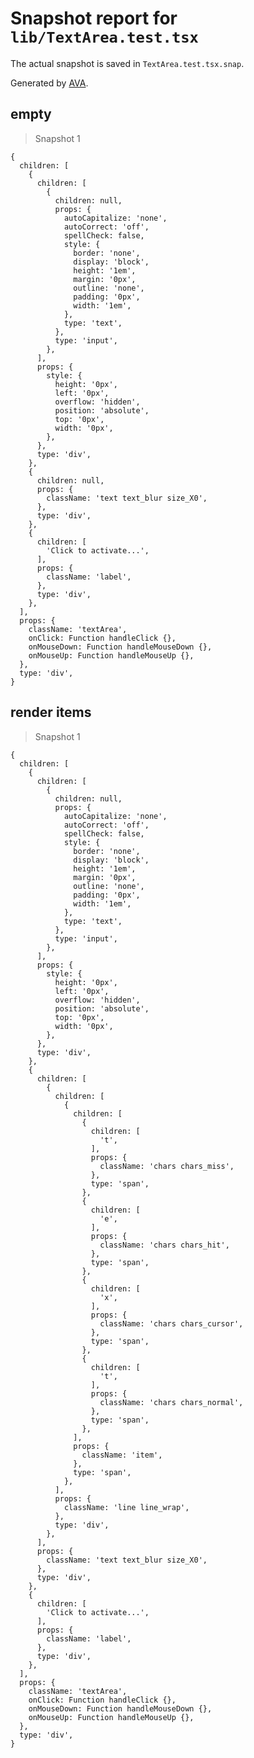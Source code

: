 # Snapshot report for `lib/TextArea.test.tsx`

The actual snapshot is saved in `TextArea.test.tsx.snap`.

Generated by [AVA](https://avajs.dev).

## empty

> Snapshot 1

    {
      children: [
        {
          children: [
            {
              children: null,
              props: {
                autoCapitalize: 'none',
                autoCorrect: 'off',
                spellCheck: false,
                style: {
                  border: 'none',
                  display: 'block',
                  height: '1em',
                  margin: '0px',
                  outline: 'none',
                  padding: '0px',
                  width: '1em',
                },
                type: 'text',
              },
              type: 'input',
            },
          ],
          props: {
            style: {
              height: '0px',
              left: '0px',
              overflow: 'hidden',
              position: 'absolute',
              top: '0px',
              width: '0px',
            },
          },
          type: 'div',
        },
        {
          children: null,
          props: {
            className: 'text text_blur size_X0',
          },
          type: 'div',
        },
        {
          children: [
            'Click to activate...',
          ],
          props: {
            className: 'label',
          },
          type: 'div',
        },
      ],
      props: {
        className: 'textArea',
        onClick: Function handleClick {},
        onMouseDown: Function handleMouseDown {},
        onMouseUp: Function handleMouseUp {},
      },
      type: 'div',
    }

## render items

> Snapshot 1

    {
      children: [
        {
          children: [
            {
              children: null,
              props: {
                autoCapitalize: 'none',
                autoCorrect: 'off',
                spellCheck: false,
                style: {
                  border: 'none',
                  display: 'block',
                  height: '1em',
                  margin: '0px',
                  outline: 'none',
                  padding: '0px',
                  width: '1em',
                },
                type: 'text',
              },
              type: 'input',
            },
          ],
          props: {
            style: {
              height: '0px',
              left: '0px',
              overflow: 'hidden',
              position: 'absolute',
              top: '0px',
              width: '0px',
            },
          },
          type: 'div',
        },
        {
          children: [
            {
              children: [
                {
                  children: [
                    {
                      children: [
                        't',
                      ],
                      props: {
                        className: 'chars chars_miss',
                      },
                      type: 'span',
                    },
                    {
                      children: [
                        'e',
                      ],
                      props: {
                        className: 'chars chars_hit',
                      },
                      type: 'span',
                    },
                    {
                      children: [
                        'x',
                      ],
                      props: {
                        className: 'chars chars_cursor',
                      },
                      type: 'span',
                    },
                    {
                      children: [
                        't',
                      ],
                      props: {
                        className: 'chars chars_normal',
                      },
                      type: 'span',
                    },
                  ],
                  props: {
                    className: 'item',
                  },
                  type: 'span',
                },
              ],
              props: {
                className: 'line line_wrap',
              },
              type: 'div',
            },
          ],
          props: {
            className: 'text text_blur size_X0',
          },
          type: 'div',
        },
        {
          children: [
            'Click to activate...',
          ],
          props: {
            className: 'label',
          },
          type: 'div',
        },
      ],
      props: {
        className: 'textArea',
        onClick: Function handleClick {},
        onMouseDown: Function handleMouseDown {},
        onMouseUp: Function handleMouseUp {},
      },
      type: 'div',
    }
